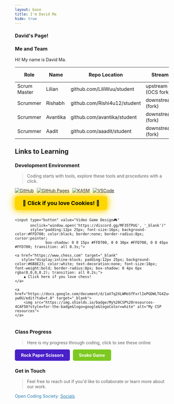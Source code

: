 ```yaml
---
layout: base
title: I'm David Ma
hide: true
---
```

### David's Page!

### Me and Team

Hi! My name is David Ma.

| Role         | Name     | Repo Location                       | Stream                | Repo Name |
|--------------|----------|-------------------------------------|-----------------------|-----------|
| Scrum Master | Lilian   | github.com/LiliWuu/student           | upstream (OCS fork)   | student   |
| Scrummer     | Rishabh  | github.com/Rishi4u12/student         | downstream (fork)     | student   |
| Scrummer     | Avantika | github.com/avantika/student          | downstream (fork)     | student   |
| Scrummer     | Aadit    | github.com/aaadit/student            | downstream (fork)     | student   |

## Links to Learning

### Development Environment

> Coding starts with tools, explore these tools and procedures with a click.

<div style="display: flex; flex-wrap: wrap; gap: 10px;">
    <a href="https://github.com/Open-Coding-Society/student">
        <img src="https://img.shields.io/badge/GitHub-181717?style=for-the-badge&logo=github&logoColor=white" alt="GitHub">
    </a>
    <a href="https://open-coding-society.github.io/student">
        <img src="https://img.shields.io/badge/GitHub%20Pages-327FC7?style=for-the-badge&logo=github&logoColor=white" alt="GitHub Pages">
    </a>
    <a href="https://kasm.nighthawkcodingsociety.com/">
        <img src="https://img.shields.io/badge/KASM-0078D4?style=for-the-badge&logo=kasm&logoColor=white" alt="KASM">
    </a>
    <a href="https://vscode.dev/">
        <img src="https://img.shields.io/badge/VSCode-007ACC?style=for-the-badge&logo=visual-studio-code&logoColor=white" alt="VSCode">
    </a>
    <a href="https://cookiegame.org/zh/" target="_blank" 
       style="display:inline-block; padding:12px 25px; background-color:#FFD700; color:black; text-decoration:none; 
              font-size:18px; font-weight:bold; border-radius:8px; box-shadow: 0 0 15px #FFD700, 0 0 30px #FFD700; 
              transition: all 0.3s; cursor:pointer;">
        🍪 Click if you love Cookies! 🍪
    </a>

    <input type="button" value="Video Game Design🎮" 
           onclick="window.open('https://discord.gg/MF35TPUG', '_blank')" 
           style="padding:12px 25px; font-size:16px; background-color:#FFD700; color:black; border:none; border-radius:8px; cursor:pointer; 
                  box-shadow: 0 0 15px #FFD700, 0 0 30px #FFD700, 0 0 45px #FFD700; transition: all 0.3s;">

    <a href="https://www.chess.com" target="_blank" 
       style="display:inline-block; padding:12px 25px; background-color:#6B8E23; color:white; text-decoration:none; font-size:18px; font-weight:bold; border-radius:8px; box-shadow: 0 4px 6px rgba(0,0,0,0.2); transition: all 0.2s;">
        ♟️ Click here if you love chess!
    </a>

    <a href="https://docs.google.com/document/d/1aV7q2XLWMoSfFxrlIePGDWLTG4Zu4av9Y2jBH9-ywOU/edit?tab=t.0" target="_blank">
        <img src="https://img.shields.io/badge/My%20CSP%20resources-4CAF50?style=for-the-badge&logo=google&logoColor=white" alt="My CSP resources">
    </a>
</div>

### Class Progress

> Here is my progress through coding, click to see these online

<div style="display: flex; flex-wrap: wrap; gap: 10px; margin-bottom: 20px;">
  <a href="{{site.baseurl}}/hacks/rock-paper-scissor" style="text-decoration: none;">
    <div style="background-color: #4a20c9ff; color: white; padding: 10px 20px; border-radius: 5px; font-weight: bold;">
      Rock Paper Scissors
    </div>
  </a>
  <a href="{{site.baseurl}}/hacks/snake-game" style="text-decoration: none;">
    <div style="background-color: #7dc920ff; color: white; padding: 10px 20px; border-radius: 5px; font-weight: bold;">
      Snake Game
    </div>
  </a>
</div>

### Get in Touch

> Feel free to reach out if you'd like to collaborate or learn more about our work.

<p style="color: #2A7DB1;">
Open Coding Society: <a href="https://opencodingsociety.com" style="color: #2A7DB1; text-decoration: underline;">Socials</a>
</p>
